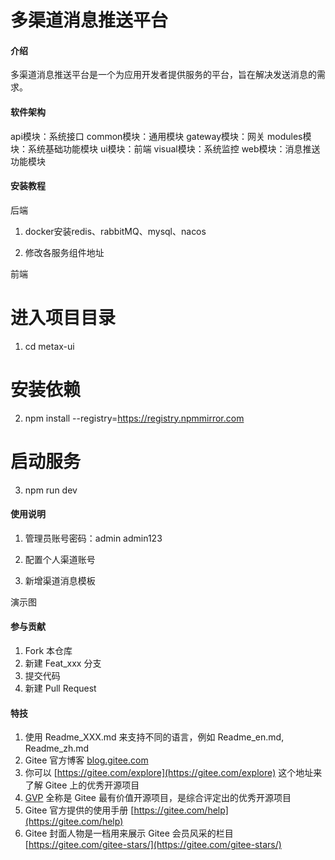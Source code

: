 # 多渠道消息推送平台

#### 介绍
多渠道消息推送平台是一个为应用开发者提供服务的平台，旨在解决发送消息的需求。

#### 软件架构
api模块：系统接口
common模块：通用模块
gateway模块：网关
modules模块：系统基础功能模块
ui模块：前端
visual模块：系统监控
web模块：消息推送功能模块


#### 安装教程
后端
1. docker安装redis、rabbitMQ、mysql、nacos

2. 修改各服务组件地址

前端
# 进入项目目录
1. cd metax-ui

# 安装依赖
2. npm install --registry=https://registry.npmmirror.com

# 启动服务
3. npm run dev

#### 使用说明
1. 管理员账号密码：admin admin123

2. 配置个人渠道账号

3. 新增渠道消息模板

演示图
 

#### 参与贡献

1.  Fork 本仓库
2.  新建 Feat_xxx 分支
3.  提交代码
4.  新建 Pull Request


#### 特技

1.  使用 Readme\_XXX.md 来支持不同的语言，例如 Readme\_en.md, Readme\_zh.md
2.  Gitee 官方博客 [blog.gitee.com](https://blog.gitee.com)
3.  你可以 [https://gitee.com/explore](https://gitee.com/explore) 这个地址来了解 Gitee 上的优秀开源项目
4.  [GVP](https://gitee.com/gvp) 全称是 Gitee 最有价值开源项目，是综合评定出的优秀开源项目
5.  Gitee 官方提供的使用手册 [https://gitee.com/help](https://gitee.com/help)
6.  Gitee 封面人物是一档用来展示 Gitee 会员风采的栏目 [https://gitee.com/gitee-stars/](https://gitee.com/gitee-stars/)
